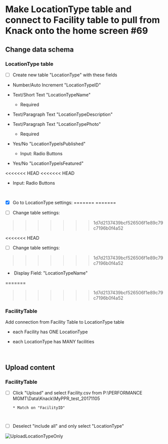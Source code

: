 # Make LocationType table and connect to Facility table to pull from Knack onto the home screen #69

## Change data schema

### LocationType table

- [ ] Create new table "LocationType" with these fields

- Number/Auto Increment "LocationTypeID"

- Text/Short Text "LocationTypeName"
  - Required

- Text/Paragraph Text "LocationTypeDescription"

- Text/Paragraph Text "LocationTypePhoto"

  - Required

- Yes/No "LocationTypeIsPublished"

  - Input: Radio Buttons

- Yes/No "LocationTypeIsFeatured"

<<<<<<< HEAD
<<<<<<< HEAD
  - Input: Radio Buttons

  ​


- [x] Go to LocationType settings:
=======
=======


- [ ] Change table settings:
>>>>>>> 1d7d2137439bcf526506f1e89c79c7196b0f4a52


<<<<<<< HEAD
- [ ] Change table settings:
>>>>>>> 1d7d2137439bcf526506f1e89c79c7196b0f4a52

* ​	Display Field: "LocationTypeName"

=======
>>>>>>> 1d7d2137439bcf526506f1e89c79c7196b0f4a52
  ### FacilityTable 

  Add connection from Facility Table to LocationType table

  - each Facility has ONE LocationType

  - each LocationType has MANY facilities

    ​

  ## Upload content

  ### FacilityTable 

- [ ] Click "Upload" and select Facility.csv from P:\PERFORMANCE MGMT\Data\Knack\MyPPR_test_20171105

      * Match on "FacilityID" 

      ​

- [ ] Deselect "include all" and only select "LocationType"


![UploadLocationTypeOnly](/images/69/UploadLocationTypeOnly.PNG)



